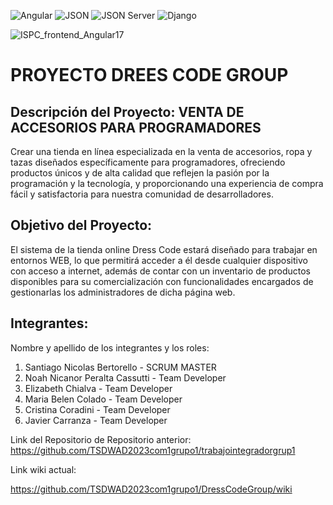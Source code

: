 ![Angular](https://img.shields.io/badge/Angular-17.x-red)
![JSON](https://img.shields.io/badge/JSON-Any-brightgreen)
![JSON Server](https://img.shields.io/badge/JSON%20Server-0.x-yellow)
![Django](https://img.shields.io/badge/Django-4.x-blue)

![ISPC_frontend_Angular17](https://github.com/TravelDreams2024/ISPC2024/assets/45200064/495a9b5e-54c2-4b95-8310-c5c6aac4d503)


# PROYECTO DREES CODE GROUP

## Descripción del Proyecto: VENTA DE ACCESORIOS PARA PROGRAMADORES

Crear una tienda en línea especializada en la venta de accesorios, ropa y tazas diseñados específicamente para programadores, ofreciendo productos únicos y de alta calidad que reflejen la pasión por la programación y la tecnología, y proporcionando una experiencia de compra fácil y satisfactoria para nuestra comunidad de desarrolladores.

## Objetivo del Proyecto:
El sistema de la tienda online Dress Code estará diseñado para trabajar en entornos WEB, lo que permitirá acceder a él desde cualquier dispositivo con acceso a internet, además de contar con un inventario de productos disponibles para su comercialización con funcionalidades encargados de gestionarlas los administradores de dicha página web.

## Integrantes:

Nombre y apellido de los integrantes y los roles:

1. Santiago Nicolas Bertorello - SCRUM MASTER
2. Noah Nicanor Peralta Cassutti - Team Developer
3. Elizabeth Chialva - Team Developer
4. Maria Belen Colado - Team Developer
5. Cristina Coradini - Team Developer
6. Javier Carranza - Team Developer



Link del Repositorio de Repositorio anterior:
https://github.com/TSDWAD2023com1grupo1/trabajointegradorgrup1

Link wiki actual:

https://github.com/TSDWAD2023com1grupo1/DressCodeGroup/wiki


